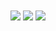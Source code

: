 <img align="center" src="https://github-readme-stats.vercel.app/api?username=spencer741&count_private=true&show_icons=true&theme=light" />
<img align="center" src="https://github-readme-stats.vercel.app/api/wakatime?username=spencer741" />
<img align="center" src="https://page-views.glitch.me/badge?page_id=spencer741.spencer741" />







